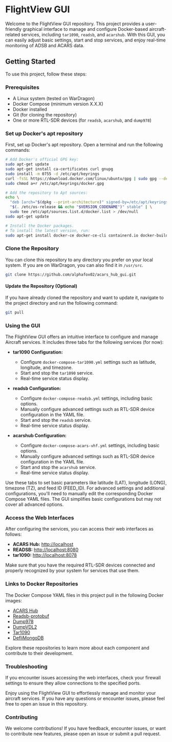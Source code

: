 # FlightView GUI

Welcome to the FlightView GUI repository. This project provides a user-friendly graphical interface to manage and configure Docker-based aircraft-related services, including `tar1090`, `readsb`, and `acarshub`. With this GUI, you can easily adjust basic settings, start and stop services, and enjoy real-time monitoring of ADSB and ACARS data.

## Getting Started

To use this project, follow these steps:

### Prerequisites

- A Linux system (tested on WarDragon)
- Docker Compose (minimum version X.X.X)
- Docker installed
- Git (for cloning the repository)
- One or more RTL-SDR devices (for `readsb`, `acarshub`, and `dump978`)

### Set up Docker's apt repository

First, set up Docker's apt repository. Open a terminal and run the following commands:

```bash
# Add Docker's official GPG key:
sudo apt-get update
sudo apt-get install ca-certificates curl gnupg
sudo install -m 0755 -d /etc/apt/keyrings
curl -fsSL https://download.docker.com/linux/ubuntu/gpg | sudo gpg --dearmor -o /etc/apt/keyrings/docker.gpg
sudo chmod a+r /etc/apt/keyrings/docker.gpg

# Add the repository to Apt sources:
echo \
  "deb [arch="$(dpkg --print-architecture)" signed-by=/etc/apt/keyrings/docker.gpg] https://download.docker.com/linux/ubuntu \
  "$(. /etc/os-release && echo "$VERSION_CODENAME")" stable" | \
  sudo tee /etc/apt/sources.list.d/docker.list > /dev/null
sudo apt-get update

# Install the Docker packages.
# To install the latest version, run:
sudo apt-get install docker-ce docker-ce-cli containerd.io docker-buildx-plugin docker-compose-plugin
```

### Clone the Repository

You can clone this repository to any directory you prefer on your local system. If you are on WarDragon, you can also find it in `/usr/src`.

```bash
git clone https://github.com/alphafox02/acars_hub_gui.git
```

#### Update the Repository (Optional)

If you have already cloned the repository and want to update it, navigate to the project directory and run the following command:

```bash
git pull
```

### Using the GUI

The FlightView GUI offers an intuitive interface to configure and manage Aircraft services. It includes three tabs for the following services (for now):

- **tar1090 Configuration:**
  - Configure `docker-compose-tar1090.yml` settings such as latitude, longitude, and timezone.
  - Start and stop the `tar1090` service.
  - Real-time service status display.

- **readsb Configuration:**
  - Configure `docker-compose-readsb.yml` settings, including basic options.
  - Manually configure advanced settings such as RTL-SDR device configuration in the YAML file.
  - Start and stop the `readsb` service.
  - Real-time service status display.

- **acarshub Configuration:**
  - Configure `docker-compose-acars-vhf.yml` settings, including basic options.
  - Manually configure advanced settings such as RTL-SDR device configuration in the YAML file.
  - Start and stop the `acarshub` service.
  - Real-time service status display.

Use these tabs to set basic parameters like latitude (LAT), longitude (LONG), timezone (TZ), and feed ID (FEED_ID). For advanced settings and additional configurations, you'll need to manually edit the corresponding Docker Compose YAML files. The GUI simplifies basic configurations but may not cover all advanced options.

### Access the Web Interfaces

After configuring the services, you can access their web interfaces as follows:

- **ACARS Hub:** [http://localhost](http://localhost)
- **READSB:** [http://localhost:8080](http://localhost:8080)
- **tar1090:** [http://localhost:8078](http://localhost:8078)

Make sure that you have the required RTL-SDR devices connected and properly recognized by your system for services that use them.

### Links to Docker Repositories

The Docker Compose YAML files in this project pull in the following Docker images:

- [ACARS Hub](https://github.com/sdr-enthusiasts/docker-acarshub)
- [Readsb-protobuf](https://github.com/sdr-enthusiasts/docker-readsb-protobuf)
- [Dump978](https://github.com/sdr-enthusiasts/docker-dump978)
- [DumpVDL2](https://github.com/sdr-enthusiasts/docker-dumpvdl2)
- [Tar1090](https://github.com/sdr-enthusiasts/docker-tar1090)
- [DefliMongoDB](https://github.com/alphafox02/docker-deflimongodb)

Explore these repositories to learn more about each component and contribute to their development.

### Troubleshooting

If you encounter issues accessing the web interfaces, check your firewall settings to ensure they allow connections to the specified ports.

Enjoy using the FlightView GUI to effortlessly manage and monitor your aircraft services. If you have any questions or encounter issues, please feel free to open an issue in this repository.

### Contributing

We welcome contributions! If you have feedback, encounter issues, or want to contribute new features, please open an issue or submit a pull request.
